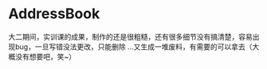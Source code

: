 # AddressBook
大二期间，实训课的成果，制作的还是很粗糙，还有很多细节没有搞清楚，容易出现bug，一旦写错没法更改，只能删除
...又生成一堆废料，有需要的可以拿去（大概没有想要吧，笑~）
